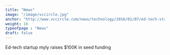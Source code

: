 ```yaml
---
title: "News"
image: "/image/vccircle.jpg"
anchor: "http://www.vccircle.com/news/technology/2016/01/07/ed-tech-startup-myly-raises-100k-seed-funding"  
weight: 18
typeofpage : "News"
draft: false
---
```


Ed-tech startup myly raises $100K in seed funding

